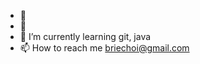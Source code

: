 - 👋 
- 👀 
- 🌱 I’m currently learning git, java
- 📫 How to reach me briechoi@gmail.com

<!---
Brielle-Choi/Brielle-Choi is a ✨ special ✨ repository because its `README.md` (this file) appears on your GitHub profile.
You can click the Preview link to take a look at your changes.
--->
